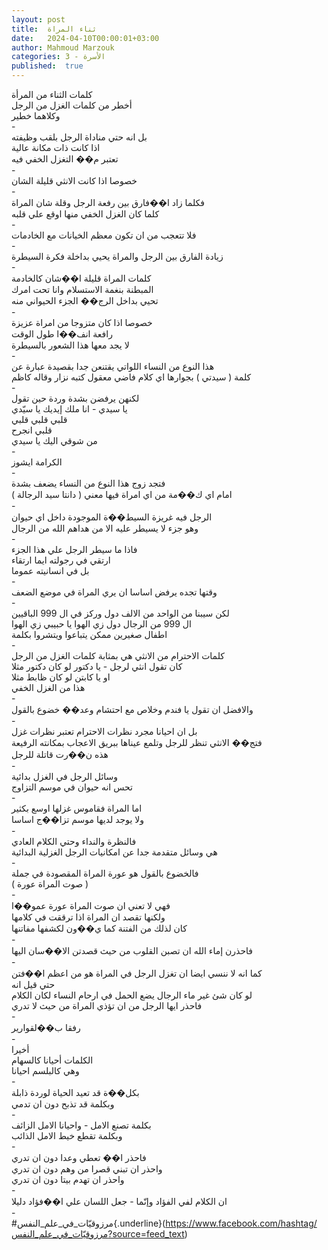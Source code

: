 ```yaml
---
layout: post
title:  ثناء المراة
date:   2024-04-10T00:00:01+03:00
author: Mahmoud Marzouk
categories: 3 - الأسرة
published:  true
---
```

كلمات الثناء من المرأة\
أخطر من كلمات الغزل من الرجل\
وكلاهما خطير\
-\
بل انه حتي مناداة الرجل بلقب وظيفته\
اذا كانت ذات مكانة عالية\
تعتبر م�� التغزل الخفي فيه\
-\
خصوصا اذا كانت الانثي قليلة الشان\
-\
فكلما زاد ا��فارق بين رفعة الرجل وقلة شان المراة\
كلما كان الغزل الخفي منها اوقع علي قلبه\
-\
فلا تتعجب من ان تكون معظم الخيانات مع الخادمات\
-\
زيادة الفارق بين الرجل والمراة يحيي بداخلة فكرة السيطرة\
-\
كلمات المراة قليلة ا��شان كالخادمة\
المبطنة بنغمة الاستسلام وانا تحت امرك\
تحيي بداخل الرج�� الجزء الحيواني منه\
-\
خصوصا اذا كان متزوجا من امراة عزيزة\
رافعة انف��ا طول الوقت\
لا يجد معها هذا الشعور بالسيطرة\
-\
هذا النوع من النساء اللواتي يقتنعن جدا بقصيدة عبارة عن\
كلمة ( سيدتي ) بجوارها اي كلام فاضي معقول كتبه نزار وقاله
كاظم\
-\
لكنهن يرفضن بشدة وردة حين تقول\
يا سيدي - انا ملك إيديك يا سيّدي\
قلبي قلبي قلبي\
قلبي انجرح\
من شوقي اليك يا سيدي\
-\
الكرامة ايشوز\
-\
فتجد زوج هذا النوع من النساء يضعف بشدة\
امام اي ك��مة من اي امراة فيها معني ( دانتا سيد الرجالة )\
-\
الرجل فيه غريزة السيط��ة الموجودة داخل اي حيوان\
وهو جزء لا يسيطر عليه الا من هداهم الله من الرجال\
-\
فاذا ما سيطر الرجل علي هذا الجزء\
ارتقي في رجولته ايما ارتقاء\
بل في انسانيته عموما\
-\
وقتها تجده يرفض اساسا ان يري المراة في موضع الضعف\
-\
لكن سيبنا من الواحد من الالف دول وركز في ال 999 الباقيين\
ال 999 من الرجال دول زي الهوا يا حبيبي زي الهوا\
اطفال صغيرين ممكن يتباعوا ويتشروا بكلمة\
-\
كلمات الاحترام من الانثي هي بمثابة كلمات الغزل من الرجل\
كان تقول انثي لرجل - يا دكتور لو كان دكتور مثلا\
او يا كابتن لو كان ظابط مثلا\
هذا من الغزل الخفي\
-\
والافضل ان تقول يا فندم وخلاص مع احتشام وعد�� خضوع بالقول\
-\
بل ان احيانا مجرد نظرات الاحترام تعتبر نظرات غزل\
فتج�� الانثي تنظر للرجل وتلمع عيناها ببريق الاعجاب بمكانته
الرفيعة\
هذه ن��رت قاتلة للرجل\
-\
وسائل الرجل في الغزل بدائية\
تحس انه حيوان في موسم التزاوج\
-\
اما المراة فقاموس غزلها اوسع بكثير\
ولا يوجد لديها موسم تزا��ج اساسا\
-\
فالنظرة والنداء وحتي الكلام العادي\
هي وسائل متقدمة جدا عن امكانيات الرجل الغزلية البدائية\
-\
فالخضوع بالقول هو عورة المراة المقصودة في جملة\
( صوت المراة عورة )\
-\
فهي لا تعني ان صوت المراة عورة عمو��ا\
ولكنها تقصد ان المراة اذا ترققت في كلامها\
كان لذلك من الفتنة كما ي��ون لكشفها مفاتنها\
-\
فاحذرن إماء الله ان تصبن القلوب من حيث قصدتن الا��سان اليها\
-\
كما انه لا ننسي ايضا ان تغزل الرجل في المراة هو من اعظم
ا��فتن\
حتي قيل انه\
لو كان شئ غير ماء الرجال يضع الحمل في ارحام النساء لكان
الكلام\
فاحذر ايها الرجل من ان تؤذي المراة من حيث لا تدري\
-\
رفقا ب��لقوارير\
-\
أخيرا\
الكلمات أحيانا كالسهام\
وهي كالبلسم احيانا\
-\
بكل��ة قد تعيد الحياة لوردة ذابلة\
وبكلمة قد تذبح دون ان تدمي\
-\
بكلمة تصنع الامل - واحيانا الامل الزائف\
وبكلمة تقطع خيط الامل الذائب\
-\
فاحذر ا�� تعطي وعدا دون ان تدري\
واحذر ان تبني قصرا من وهم دون ان تدري\
واحذر ان تهدم بيتا دون ان تدري\
-\
ان الكلام لفي الفؤاد وإنّما - جعل اللسان علي ا��فؤاد دليلا\
-\
\#مرزوقيّات_في_علم_النفس{.underline}(https://www.facebook.com/hashtag/مرزوقيّات_في_علم_النفس?source=feed_text)

